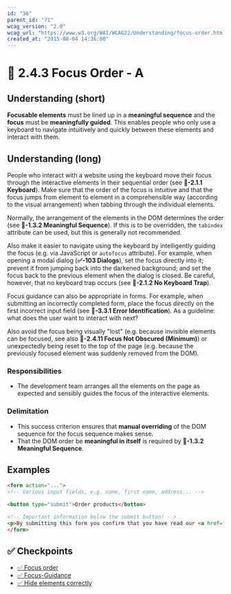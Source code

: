 ```yaml
---
id: "36"
parent_id: "71"
wcag_version: "2.0"
wcag_url: "https://www.w3.org/WAI/WCAG22/Understanding/focus-order.html"
created_at: "2015-08-04 14:36:00"
---
```


# 📜 2.4.3 Focus Order - A

## Understanding (short)

**Focusable elements** must be lined up in a **meaningful sequence** and the **focus** must be **meaningfully guided**. This enables people who only use a keyboard to navigate intuitively and quickly between these elements and interact with them.

## Understanding (long)

People who interact with a website using the keyboard move their focus through the interactive elements in their sequential order (see **📜-2.1.1 Keyboard**). Make sure that the order of the focus is intuitive and that the focus jumps from element to element in a comprehensible way (according to the visual arrangement) when tabbing through the individual elements.

Normally, the arrangement of the elements in the DOM determines the order (see **📜-1.3.2 Meaningful Sequence**). If this is to be overridden, the `tabindex` attribute can be used, but this is generally not recommended.

Also make it easier to navigate using the keyboard by intelligently guiding the focus (e.g. via JavaScript or `autofocus` attribute). For example, when opening a modal dialog (**✅-103 Dialogs**), set the focus directly into it; prevent it from jumping back into the darkened background; and set the focus back to the previous element when the dialog is closed. Be careful, however, that no keyboard trap occurs (see **📜-2.1.2 No Keyboard Trap**).

Focus guidance can also be appropriate in forms. For example, when submitting an incorrectly completed form, place the focus directly on the first incorrect input field (see **📜-3.3.1 Error Identification**). As a guideline: what does the user want to interact with next?

Also avoid the focus being visually "lost" (e.g. because invisible elements can be focused, see also **📜-2.4.11 Focus Not Obscured (Minimum)**) or unexpectedly being reset to the top of the page (e.g. because the previously focused element was suddenly removed from the DOM).

### Responsibilities

- The development team arranges all the elements on the page as expected and sensibly guides the focus of the interactive elements.

### Delimitation

- This success criterion ensures that **manual overriding** of the DOM sequence for the focus sequence makes sense.
- That the DOM order be **meaningful in itself** is required by **📜-1.3.2 Meaningful Sequence**.

## Examples

```html
<form action="...">
<!-- Various input fields, e.g. name, first name, address... -->

<button type="submit">Order products</button>

<!-- Important information below the submit button! -->
<p>By submitting this form you confirm that you have read our <a href="...">Terms and Conditions</a>.</p>
</form>
```

## ✅ Checkpoints

- [✅ Focus order](focus-order)
- [✅ Focus-Guidance](focus-guidance)
- [✅ Hide elements correctly](hide-elements-correctly)